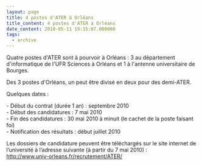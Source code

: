 ```yaml
---
layout: page
title: 4 postes d'ATER à Orléans
title_content: 4 postes d'ATER à Orléans
date_content: 2010-05-11 19:15:07.000000
tags:
  - archive
---
```

Quatre postes d'ATER sont à pourvoir à Orléans : 3 au département
d'informatique de l'UFR Sciences à Orléans et 1 à l'antenne universitaire de
Bourges.  
  
Des 3 postes d'Orléans, un peut être divisé en deux pour des demi-ATER.  
  
Quelques dates :  
  
\- Début du contrat (durée 1 an) : septembre 2010  
\- Début des candidatures : 7 mai 2010  
\- Fin des candidatures : 30 mai 2010 à minuit (le cachet de la poste faisant
foi)  
\- Notification des résultats : début juillet 2010  
  
Les dossiers de candidature peuvent être téléchargés sur le site internet de
l’université à l’adresse suivante (à partir du 7 mai 2010) :  
<http://www.univ-orleans.fr/recrutement/ATER/>


